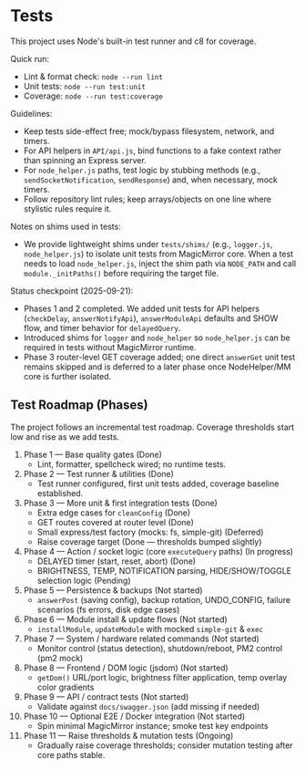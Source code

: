 # Tests

This project uses Node's built-in test runner and c8 for coverage.

Quick run:

- Lint & format check: `node --run lint`
- Unit tests: `node --run test:unit`
- Coverage: `node --run test:coverage`

Guidelines:

- Keep tests side-effect free; mock/bypass filesystem, network, and timers.
- For API helpers in `API/api.js`, bind functions to a fake context rather than spinning an Express server.
- For `node_helper.js` paths, test logic by stubbing methods (e.g., `sendSocketNotification`, `sendResponse`) and, when necessary, mock timers.
- Follow repository lint rules; keep arrays/objects on one line where stylistic rules require it.

Notes on shims used in tests:

- We provide lightweight shims under `tests/shims/` (e.g., `logger.js`, `node_helper.js`) to isolate unit tests from MagicMirror core. When a test needs to load `node_helper.js`, inject the shim path via `NODE_PATH` and call `module._initPaths()` before requiring the target file.

Status checkpoint (2025-09-21):

- Phases 1 and 2 completed. We added unit tests for API helpers (`checkDelay`, `answerNotifyApi`), `answerModuleApi` defaults and SHOW flow, and timer behavior for `delayedQuery`.
- Introduced shims for `logger` and `node_helper` so `node_helper.js` can be required in tests without MagicMirror runtime.
- Phase 3 router-level GET coverage added; one direct `answerGet` unit test remains skipped and is deferred to a later phase once NodeHelper/MM core is further isolated.

## Test Roadmap (Phases)

The project follows an incremental test roadmap. Coverage thresholds start low and rise as we add tests.

1. Phase 1 — Base quality gates (Done)
   - Lint, formatter, spellcheck wired; no runtime tests.
2. Phase 2 — Test runner & utilities (Done)
   - Test runner configured, first unit tests added, coverage baseline established.
3. Phase 3 — More unit & first integration tests (Done)
   - Extra edge cases for `cleanConfig` (Done)
   - GET routes covered at router level (Done)
   - Small express/test factory (mocks: fs, simple-git) (Deferred)
   - Raise coverage target (Done — thresholds bumped slightly)
4. Phase 4 — Action / socket logic (core `executeQuery` paths) (In progress)
   - DELAYED timer (start, reset, abort) (Done)
   - BRIGHTNESS, TEMP, NOTIFICATION parsing, HIDE/SHOW/TOGGLE selection logic (Pending)
5. Phase 5 — Persistence & backups (Not started)
   - `answerPost` (saving config), backup rotation, UNDO_CONFIG, failure scenarios (fs errors, disk edge cases)
6. Phase 6 — Module install & update flows (Not started)
   - `installModule`, `updateModule` with mocked `simple-git` & `exec`
7. Phase 7 — System / hardware related commands (Not started)
   - Monitor control (status detection), shutdown/reboot, PM2 control (pm2 mock)
8. Phase 8 — Frontend / DOM logic (jsdom) (Not started)
   - `getDom()` URL/port logic, brightness filter application, temp overlay color gradients
9. Phase 9 — API / contract tests (Not started)
   - Validate against `docs/swagger.json` (add missing if needed)
10. Phase 10 — Optional E2E / Docker integration (Not started)
    - Spin minimal MagicMirror instance; smoke test key endpoints
11. Phase 11 — Raise thresholds & mutation tests (Ongoing)
    - Gradually raise coverage thresholds; consider mutation testing after core paths stable.
